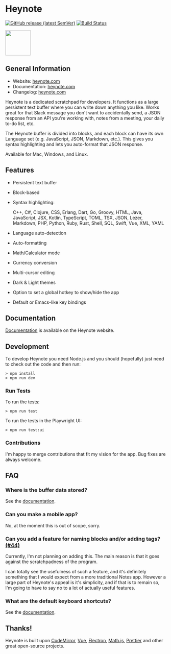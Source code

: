 # Heynote

[![GitHub release (latest SemVer)](https://img.shields.io/github/v/release/heyman/heynote)](https://github.com/heyman/heynote/releases)
[![Build Status](https://github.com/heyman/heynote/workflows/Tests/badge.svg)](https://github.com/heyman/heynote/actions?query=workflow%3ATests)

<img src="https://heynote.com/img/logo.png" style="width:79px;">

## General Information

- Website: [heynote.com](https://heynote.com)
- Documentation: [heynote.com](https://heynote.com/docs/)
- Changelog: [heynote.com](https://heynote.com/docs/changelog/)

Heynote is a dedicated scratchpad for developers. It functions as a large persistent text buffer where you can write down anything you like. Works great for that Slack message you don't want to accidentally send, a JSON response from an API you're working with, notes from a meeting, your daily to-do list, etc. 

The Heynote buffer is divided into blocks, and each block can have its own Language set (e.g. JavaScript, JSON, Markdown, etc.). This gives you syntax highlighting and lets you auto-format that JSON response.

Available for Mac, Windows, and Linux.

## Features

-   Persistent text buffer
-   Block-based
-   Syntax highlighting:

    C++, C#, Clojure, CSS, Erlang, Dart, Go, Groovy, HTML, Java, JavaScript, JSX, Kotlin, TypeScript, TOML, TSX, JSON, Lezer, Markdown, PHP, Python, Ruby, Rust, Shell, SQL, Swift, Vue, XML, YAML
    
-   Language auto-detection
-   Auto-formatting
-   Math/Calculator mode
-   Currency conversion
-   Multi-cursor editing
-   Dark & Light themes
-   Option to set a global hotkey to show/hide the app
-   Default or Emacs-like key bindings


## Documentation

[Documentation](https://heynote.com/docs/) is available on the Heynote website.

## Development

To develop Heynote you need Node.js and you should (hopefully) just need to check out the code and then run:

```
> npm install
> npm run dev
```

### Run Tests

To run the tests:

```
> npm run test
```

To run the tests in the Playwright UI:

```
> npm run test:ui
```


### Contributions

I'm happy to merge contributions that fit my vision for the app. Bug fixes are always welcome. 


## FAQ

### Where is the buffer data stored?

See the [documentation](https://heynote.com/docs/#user-content-the-buffer-file).

### Can you make a mobile app?

No, at the moment this is out of scope, sorry.

### Can you add a feature for naming blocks and/or adding tags? [(#44)](https://github.com/heyman/heynote/issues/44)

Currently, I'm not planning on adding this. The main reason is that it goes against the scratchpadness of the program.

I can totally see the usefulness of such a feature, and it's definitely something that I would expect from a more traditional Notes app. However a large part of Heynote's appeal is it's simplicity, and if that is to remain so, I'm going to have to say no to a lot of actually useful features.

### What are the default keyboard shortcuts?

See the [documentation](https://heynote.com/docs/#user-content-default-key-bindings).

## Thanks!

Heynote is built upon [CodeMirror](https://codemirror.net/), [Vue](https://vuejs.org/), [Electron](https://www.electronjs.org/), [Math.js](https://mathjs.org/), [Prettier](https://prettier.io/) and other great open-source projects.

